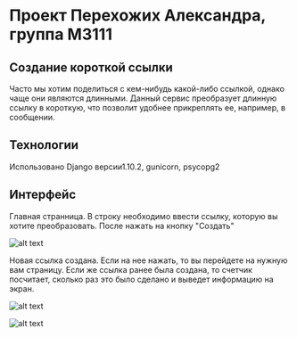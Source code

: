 # Проект Перехожих Александра, группа М3111
## Создание короткой ссылки

Часто мы хотим поделиться с кем-нибудь какой-либо ссылкой, однако чаще они являются длинными. Данный сервис преобразует длинную ссылку в короткую, что позволит удобнее прикреплять ее, например, в сообщении.

## Технологии
Использовано Django версии1.10.2, gunicorn, psycopg2

## Интерфейс
Главная странница. В строку необходимо ввести ссылку, которую вы хотите преобразовать. После нажать на кнопку "Создать"

![alt text](https://user-images.githubusercontent.com/22634614/26950221-f464d21e-4cad-11e7-9381-0136aa352a65.png)

Новая ссылка создана. Если на нее нажать, то вы перейдете на нужную вам страницу. Если же ссылка ранее была создана, то счетчик посчитает, сколько раз это было сделано и выведет информацию на экран.

![alt text](https://user-images.githubusercontent.com/22634614/26950354-65037304-4cae-11e7-9fb4-5089aab125e7.png)

![alt text](https://user-images.githubusercontent.com/22634614/26950558-0f7f1086-4caf-11e7-85f6-433a3a846663.png)


